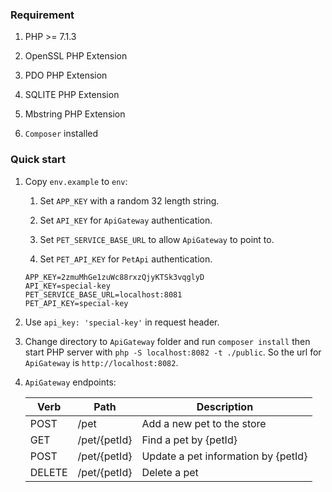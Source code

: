 ### Requirement

1. PHP >= 7.1.3

1. OpenSSL PHP Extension

1. PDO PHP Extension

1. SQLITE PHP Extension

1. Mbstring PHP Extension

1. `Composer` installed

### Quick start

1. Copy `env.example` to `env`:
   
    1. Set `APP_KEY` with a random 32 length string.
    
    1. Set `API_KEY` for `ApiGateway` authentication.
    
    1. Set `PET_SERVICE_BASE_URL` to allow `ApiGateway` to point to.
    
    1. Set `PET_API_KEY` for `PetApi` authentication. 
    
    ```apacheconfig
    APP_KEY=2zmuMhGe1zuWc88rxzQjyKTSk3vqglyD
    API_KEY=special-key
    PET_SERVICE_BASE_URL=localhost:8081
    PET_API_KEY=special-key
    ```
1. Use `api_key: 'special-key'` in request header.

1. Change directory to `ApiGateway` folder and run `composer install` then start PHP server with `php -S localhost:8082 -t ./public`. So the url for `ApiGateway` is `http://localhost:8082`.

1. `ApiGateway` endpoints:

    Verb | Path | Description 
    --- | --- | ---
    POST   | /pet | Add a new pet to the store
    GET    | /pet/{petId} | Find a pet by {petId}
    POST   | /pet/{petId} | Update a pet information by {petId}
    DELETE | /pet/{petId} | Delete a pet

